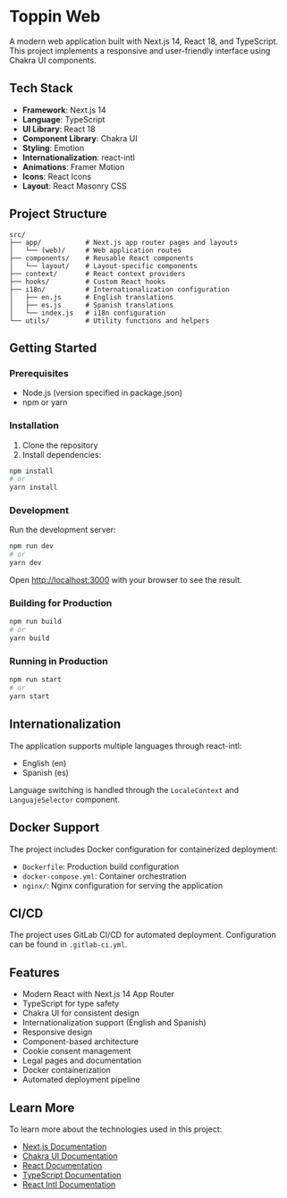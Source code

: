 # Toppin Web

A modern web application built with Next.js 14, React 18, and TypeScript. This project implements a responsive and user-friendly interface using Chakra UI components.

## Tech Stack

- **Framework**: Next.js 14
- **Language**: TypeScript
- **UI Library**: React 18
- **Component Library**: Chakra UI
- **Styling**: Emotion
- **Internationalization**: react-intl
- **Animations**: Framer Motion
- **Icons**: React Icons
- **Layout**: React Masonry CSS

## Project Structure

```
src/
├── app/           # Next.js app router pages and layouts
│   └── (web)/     # Web application routes
├── components/    # Reusable React components
│   └── layout/    # Layout-specific components
├── context/       # React context providers
├── hooks/         # Custom React hooks
├── i18n/          # Internationalization configuration
│   ├── en.js      # English translations
│   ├── es.js      # Spanish translations
│   └── index.js   # i18n configuration
└── utils/         # Utility functions and helpers
```

## Getting Started

### Prerequisites

- Node.js (version specified in package.json)
- npm or yarn

### Installation

1. Clone the repository
2. Install dependencies:

```bash
npm install
# or
yarn install
```

### Development

Run the development server:

```bash
npm run dev
# or
yarn dev
```

Open [http://localhost:3000](http://localhost:3000) with your browser to see the result.

### Building for Production

```bash
npm run build
# or
yarn build
```

### Running in Production

```bash
npm run start
# or
yarn start
```

## Internationalization

The application supports multiple languages through react-intl:

- English (en)
- Spanish (es)

Language switching is handled through the `LocaleContext` and `LanguajeSelector` component.

## Docker Support

The project includes Docker configuration for containerized deployment:

- `Dockerfile`: Production build configuration
- `docker-compose.yml`: Container orchestration
- `nginx/`: Nginx configuration for serving the application

## CI/CD

The project uses GitLab CI/CD for automated deployment. Configuration can be found in `.gitlab-ci.yml`.

## Features

- Modern React with Next.js 14 App Router
- TypeScript for type safety
- Chakra UI for consistent design
- Internationalization support (English and Spanish)
- Responsive design
- Component-based architecture
- Cookie consent management
- Legal pages and documentation
- Docker containerization
- Automated deployment pipeline

## Learn More

To learn more about the technologies used in this project:

- [Next.js Documentation](https://nextjs.org/docs)
- [Chakra UI Documentation](https://chakra-ui.com/docs)
- [React Documentation](https://react.dev)
- [TypeScript Documentation](https://www.typescriptlang.org/docs/)
- [React Intl Documentation](https://formatjs.io/docs/react-intl/)
